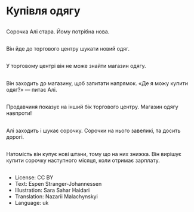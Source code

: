 # Купівля одягу

##
Сорочка Алі стара. Йому потрібна нова.

##
Він йде до торгового центру шукати новий одяг.

##
У торговому центрі він не може знайти магазин одягу.

##
Він заходить до магазину, щоб запитати напрямок. «Де я можу купити одяг?» — питає Алі.

##
Продавчиня показує на інший бік торгового центру. Магазин одягу навпроти!

##
Алі заходить і шукає сорочку. Сорочки на нього завеликі, та досить дорогі.

##
Натомість він купує нові штани, тому що на них знижка. Він вирішує купити сорочку наступного місяця, коли отримає зарплату.

##
* License: CC BY
* Text: Espen Stranger-Johannessen
* Illustration: Sara Sahar Haidari
* Translation: Nazarii Malachynskyi
* Language: uk
